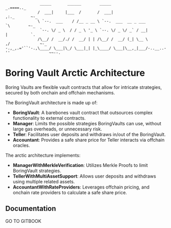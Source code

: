```
               _____       ______        _____                       _.====.._
              /  ___|     |___  /       /  ___|                    ,:._       ~-_
              \ `--.  ___    / /__ _ __ \ `--.  ___  __ _ ___          `\        ~-_
               `--. \/ _ \  / / _ \ '_ \ `--. \/ _ \/ _` / __|           |          `.
              /\__/ /  __/./ /  __/ | | /\__/ /  __/ (_| \__ \         ,/             ~-_
-.,_,.='``'-.,\____/ \___|\_/ \___|_| |_\____/ \___|\__,_|___/-..__..-''                 ~~--.
```

# Boring Vault Arctic Architecture

Boring Vaults are flexible vault contracts that allow for intricate strategies, secured by both onchain and offchain mechanisms.

The BoringVault architecture is made up of:

- **BoringVault**: A barebones vault contract that outsources complex functionality to external contracts.
- **Manager**: Limits the possible strategies BoringVaults can use, without large gas overheads, or unnecessary risk.
- **Teller**: Facilitates user deposits and withdraws in/out of the BoringVault.
- **Accountant**: Provides a safe share price for Teller interacts via offchain oracles.

The arctic architecture implements:

- **ManagerWithMerkleVerification**: Utilizes Merkle Proofs to limit BoringVault strategies.
- **TellerWithMultiAssetSupport**: Allows user deposits and withdraws using multiple related assets.
- **AccountantWithRateProviders**: Leverages offchain pricing, and onchain rate providers to calculate a safe share price.

## Documentation

GO TO GITBOOK
